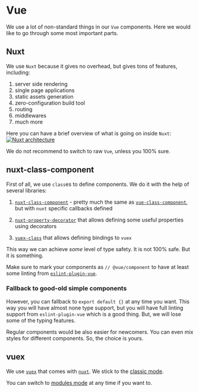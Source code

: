 # Vue

We use a lot of non-standard things in our `Vue` components.
Here we would like to go through some most important parts.

## Nuxt

We use `Nuxt` because it gives no overhead, 
but gives tons of features, including:

1. server side rendering
2. single page applications
3. static assets generation
4. zero-configuration build tool
5. routing
6. middlewares
7. much more

Here you can have a brief overview of what is going on inside `Nuxt`:
[![Nuxt architecture](https://cdn-images-1.medium.com/max/2400/1*lwIEF0F3eDlMKR1hKZic7Q.jpeg)](https://medium.freecodecamp.org/universal-application-code-structure-in-nuxt-js-4cd014cc0baa)

We do not recommend to switch to raw `Vue`, unless you 100% sure.

## nuxt-class-component

First of all, we use `class`es to define components. 
We do it with the help of several libraries:

1. [`nuxt-class-component`][nuxt-class-component] - pretty much the same as
   [`vue-class-component`][vue-class-component], but with `nuxt` specific 
   callbacks defined

2. [`nuxt-property-decorator`][nuxt-property-decorator] that allows defining 
   some useful properties using decorators

3. [`vuex-class`][vuex-class] that allows defining bindings to `vuex`

This way we can achieve *some* level of type safety. It is not 100% safe.
But it is something.

Make sure to mark your components as `// @vue/component` to have at least
some linting from [`eslint-plugin-vue`][eslint-plugin-vue].

### Fallback to good-old simple components

However, you can fallback to `export default {}` at any time you want.
This way you will have almost none type support, but you will have full 
linting support from `eslint-plugin-vue` which is a good thing. 
But, we will lose some of the typing features.

Regular components would be also easier for newcomers.
You can even mix styles for different components.
So, the choice is yours.

## vuex

We use [`vuex`](https://vuex.vuejs.org) that comes 
with [`nuxt`](https://nuxtjs.org/guide/vuex-store/). 
We stick to the [classic mode][classic-mode].

You can switch to [modules mode][modules-mode] at any time if you want to.

[nuxt-class-component]: https://github.com/nuxt-community/nuxt-class-component
[vue-class-component]: https://github.com/vuejs/vue-class-component
[nuxt-property-decorator]: https://github.com/nuxt-community/nuxt-property-decorator
[vuex-class]: https://github.com/ktsn/vuex-class/
[eslint-plugin-vue]: https://github.com/vuejs/eslint-plugin-vue
[classic-mode]: https://nuxtjs.org/guide/vuex-store#classic-mode
[modules-mode]: https://nuxtjs.org/guide/vuex-store#modules-mode
[generate-docs]: https://nuxtjs.org/api/configuration-generate/#routes
